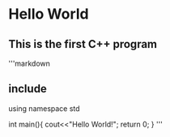 # Hello World
## This is the first C++ program

'''markdown

## include

using namespace std

int main\(\){ cout&lt;&lt;"Hello World!"; return 0; } '''

